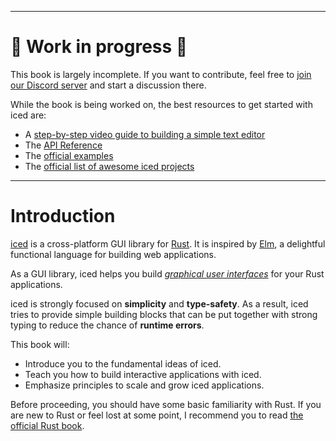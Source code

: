 ----------------

# 🚧 Work in progress 🚧

This book is largely incomplete. If you want to contribute, feel free to [join our Discord server](https://discord.gg/3xZJ65GAhd) and start a discussion there.

While the book is being worked on, the best resources to get started with iced are:

- A [step-by-step video guide to building a simple text editor](https://www.youtube.com/watch?v=gcBJ7cPSALo)
- The [API Reference](https://docs.iced.rs/iced/)
- The [official examples](https://github.com/iced-rs/iced/tree/master/examples)
- The [official list of awesome iced projects](https://github.com/iced-rs/awesome-iced)

----------------

# Introduction

[iced] is a cross-platform GUI library for [Rust]. It is inspired by [Elm], a delightful functional language for building web applications.

As a GUI library, iced helps you build *[graphical user interfaces]* for your Rust applications.

iced is strongly focused on **simplicity** and **type-safety**. As a result, iced tries to provide simple building blocks that can be put together with strong typing to reduce the chance of **runtime errors**.

This book will:

- Introduce you to the fundamental ideas of iced.
- Teach you how to build interactive applications with iced.
- Emphasize principles to scale and grow iced applications.

Before proceeding, you should have some basic familiarity with Rust. If you are new to Rust or feel lost at some point, I recommend you to read [the official Rust book].

[iced]: https://iced.rs
[Rust]: https://rust-lang.org
[Elm]: https://elm-lang.org
[graphical user interfaces]: https://en.wikipedia.org/wiki/Graphical_user_interface
[the official Rust book]: https://doc.rust-lang.org/book/

